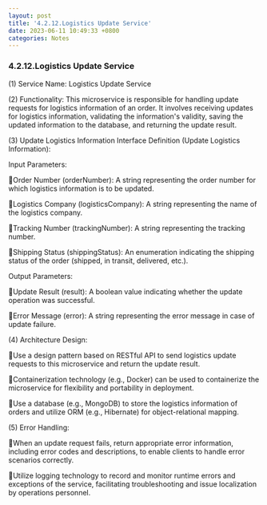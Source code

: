 ```yaml
---
layout: post
title: '4.2.12.Logistics Update Service'
date: 2023-06-11 10:49:33 +0800
categories: Notes
---
```


### 4.2.12.Logistics Update Service

(1) Service Name: Logistics Update Service

(2) Functionality: This microservice is responsible for handling update requests for logistics information of an order. It involves receiving updates for logistics information, validating the information's validity, saving the updated information to the database, and returning the update result.

(3) Update Logistics Information Interface Definition (Update Logistics Information):

Input Parameters:

Order Number (orderNumber): A string representing the order number for which logistics information is to be updated.

Logistics Company (logisticsCompany): A string representing the name of the logistics company.

Tracking Number (trackingNumber): A string representing the tracking number.

Shipping Status (shippingStatus): An enumeration indicating the shipping status of the order (shipped, in transit, delivered, etc.).

Output Parameters:

Update Result (result): A boolean value indicating whether the update operation was successful.

Error Message (error): A string representing the error message in case of update failure.

(4) Architecture Design:

Use a design pattern based on RESTful API to send logistics update requests to this microservice and return the update result.

Containerization technology (e.g., Docker) can be used to containerize the microservice for flexibility and portability in deployment.

Use a database (e.g., MongoDB) to store the logistics information of orders and utilize ORM (e.g., Hibernate) for object-relational mapping.

(5) Error Handling:

When an update request fails, return appropriate error information, including error codes and descriptions, to enable clients to handle error scenarios correctly.

Utilize logging technology to record and monitor runtime errors and exceptions of the service, facilitating troubleshooting and issue localization by operations personnel.
